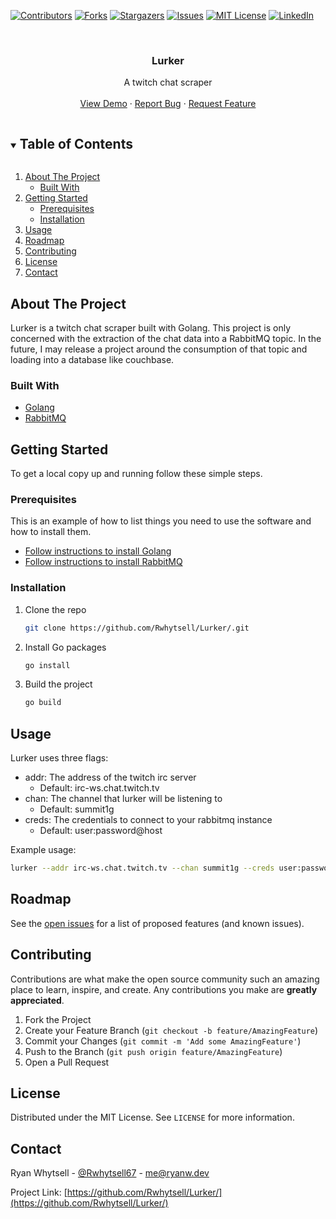 [![Contributors][contributors-shield]][contributors-url]
[![Forks][forks-shield]][forks-url]
[![Stargazers][stars-shield]][stars-url]
[![Issues][issues-shield]][issues-url]
[![MIT License][license-shield]][license-url]
[![LinkedIn][linkedin-shield]][linkedin-url]



<!-- PROJECT LOGO -->
<br />
<p>
  <a href="https://github.com/Rwhytsell/Lurker/">
    <!-- <img src="images/logo.png" alt="Logo" width="80" height="80"> -->
  </a>

  <h3 align="center">Lurker</h3>

  <div align="center">
    A twitch chat scraper
    <br />
    <!-- <a href="https://github.com/Rwhytsell/Lurker/"><strong>Explore the docs »</strong></a>
    <br /> -->
    <br />
    <a href="https://github.com/Rwhytsell/Lurker/">View Demo</a>
    ·
    <a href="https://github.com/Rwhytsell/Lurker/issues">Report Bug</a>
    ·
    <a href="https://github.com/Rwhytsell/Lurker/issues">Request Feature</a>
  </div>
</p>



<!-- TABLE OF CONTENTS -->
<details open="open">
  <summary><h2 style="display: inline-block">Table of Contents</h2></summary>
  <ol>
    <li>
      <a href="#about-the-project">About The Project</a>
      <ul>
        <li><a href="#built-with">Built With</a></li>
      </ul>
    </li>
    <li>
      <a href="#getting-started">Getting Started</a>
      <ul>
        <li><a href="#prerequisites">Prerequisites</a></li>
        <li><a href="#installation">Installation</a></li>
      </ul>
    </li>
    <li><a href="#usage">Usage</a></li>
    <li><a href="#roadmap">Roadmap</a></li>
    <li><a href="#contributing">Contributing</a></li>
    <li><a href="#license">License</a></li>
    <li><a href="#contact">Contact</a></li>
  </ol>
</details>



<!-- ABOUT THE PROJECT -->
## About The Project

Lurker is a twitch chat scraper built with Golang. This project is only concerned with the extraction of the chat data into a RabbitMQ topic. In the future, I may release a project around the consumption of that topic and loading into a database like couchbase. 

### Built With

* [Golang](https://golang.org/)
* [RabbitMQ](https://www.rabbitmq.com/)

<!-- GETTING STARTED -->
## Getting Started

To get a local copy up and running follow these simple steps.

### Prerequisites

This is an example of how to list things you need to use the software and how to install them.
* [Follow instructions to install Golang](https://go.dev/learn/)
* [Follow instructions to install RabbitMQ](https://www.rabbitmq.com/download.html)

### Installation

1. Clone the repo
   ```sh
   git clone https://github.com/Rwhytsell/Lurker/.git
   ```
2. Install Go packages
   ```sh
   go install
   ```
3. Build the project
      ```sh
      go build
      ```



<!-- USAGE EXAMPLES -->
## Usage

Lurker uses three flags:
* addr: The address of the twitch irc server
  * Default: irc-ws.chat.twitch.tv
* chan: The channel that lurker will be listening to
  * Default: summit1g
* creds: The credentials to connect to your rabbitmq instance
  * Default: user:password@host

Example usage:
```sh
lurker --addr irc-ws.chat.twitch.tv --chan summit1g --creds user:password@host
```



<!-- ROADMAP -->
## Roadmap

See the [open issues](https://github.com/Rwhytsell/Lurker/issues) for a list of proposed features (and known issues).

<!-- CONTRIBUTING -->
## Contributing

Contributions are what make the open source community such an amazing place to learn, inspire, and create. Any contributions you make are **greatly appreciated**.

1. Fork the Project
2. Create your Feature Branch (`git checkout -b feature/AmazingFeature`)
3. Commit your Changes (`git commit -m 'Add some AmazingFeature'`)
4. Push to the Branch (`git push origin feature/AmazingFeature`)
5. Open a Pull Request



<!-- LICENSE -->
## License

Distributed under the MIT License. See `LICENSE` for more information.



<!-- CONTACT -->
## Contact

Ryan Whytsell - [@Rwhytsell67](https://twitter.com/@Rwhytsell67) - me@ryanw.dev

Project Link: [https://github.com/Rwhytsell/Lurker/](https://github.com/Rwhytsell/Lurker/)


<!-- MARKDOWN LINKS & IMAGES -->
<!-- https://www.markdownguide.org/basic-syntax/#reference-style-links -->
[contributors-shield]: https://img.shields.io/github/contributors/Rwhytsell/Lurker?style=for-the-badge
[contributors-url]: https://github.com/Rwhytsell/Lurker/graphs/contributors
[forks-shield]: https://img.shields.io/github/forks/RWhytsell/Lurker?style=for-the-badge
[forks-url]: https://github.com/Rwhytsell/Lurker/network/members
[stars-shield]: https://img.shields.io/github/stars/RWhytsell/Lurker?style=for-the-badge
[stars-url]: https://github.com/Rwhytsell/Lurker/stargazers
[issues-shield]: https://img.shields.io/github/issues/RWhytsell/Lurker?style=for-the-badge
[issues-url]: https://github.com/Rwhytsell/Lurker/issues
[license-shield]: https://img.shields.io/github/license/RWhytsell/Lurker?style=for-the-badge
[license-url]: https://github.com/rwhytsell/Lurker/blob/master/LICENSE.txt
[linkedin-shield]: https://img.shields.io/badge/-LinkedIn-black.svg?style=for-the-badge&logo=linkedin&colorB=555
[linkedin-url]: https://linkedin.com/in/rwhytsell
